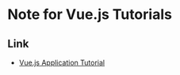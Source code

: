 Note for Vue.js Tutorials
===
## Link

- [Vue.js Application Tutorial](https://matthiashager.com/complete-vuejs-application-tutorial)
<!--stackedit_data:
eyJoaXN0b3J5IjpbLTY1NzY1NjY2M119
-->